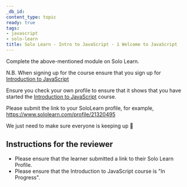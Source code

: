 ```yaml
---
_db_id:
content_type: topic
ready: true
tags:
- javascript
- solo-learn
title: Solo Learn - Intro to JavaScript - 1 Welcome to JavaScript
---
```


Complete the above-mentioned module on Solo Learn.

N.B. When signing up for the course ensure that you sign up for [Introduction to JavaScript](https://www.sololearn.com/en/learn/courses/javascript-introduction)

Ensure you check your own profile to ensure that it shows that you have started the [Introduction to JavaScript](https://www.sololearn.com/en/learn/courses/javascript-introduction) course.

Please submit the link to your SoloLearn profile, for example, https://www.sololearn.com/profile/21320495

We just need to make sure everyone is keeping up 💚

## Instructions for the reviewer

- Please ensure that the learner submitted a link to their Solo Learn Profile.
- Please ensure that the Introduction to JavaScript course is "In Progress".